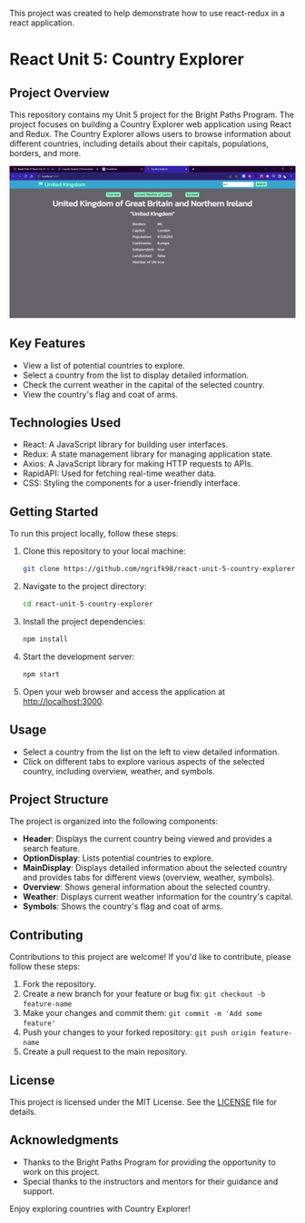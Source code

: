 This project was created to help demonstrate how to use react-redux in a react application.

# React Unit 5: Country Explorer

## Project Overview

This repository contains my Unit 5 project for the Bright Paths Program. The project focuses on building a Country Explorer web application using React and Redux. The Country Explorer allows users to browse information about different countries, including details about their capitals, populations, borders, and more.

![Country Explorer Screenshot](country-explorer-screenshot.png)

## Key Features

- View a list of potential countries to explore.
- Select a country from the list to display detailed information.
- Check the current weather in the capital of the selected country.
- View the country's flag and coat of arms.

## Technologies Used

- React: A JavaScript library for building user interfaces.
- Redux: A state management library for managing application state.
- Axios: A JavaScript library for making HTTP requests to APIs.
- RapidAPI: Used for fetching real-time weather data.
- CSS: Styling the components for a user-friendly interface.

## Getting Started

To run this project locally, follow these steps:

1. Clone this repository to your local machine:

   ```bash
   git clone https://github.com/ngrifk98/react-unit-5-country-explorer.git
   ```

2. Navigate to the project directory:

   ```bash
   cd react-unit-5-country-explorer
   ```

3. Install the project dependencies:

   ```bash
   npm install
   ```

4. Start the development server:

   ```bash
   npm start
   ```

5. Open your web browser and access the application at [http://localhost:3000](http://localhost:3000).

## Usage

- Select a country from the list on the left to view detailed information.
- Click on different tabs to explore various aspects of the selected country, including overview, weather, and symbols.

## Project Structure

The project is organized into the following components:

- **Header**: Displays the current country being viewed and provides a search feature.
- **OptionDisplay**: Lists potential countries to explore.
- **MainDisplay**: Displays detailed information about the selected country and provides tabs for different views (overview, weather, symbols).
- **Overview**: Shows general information about the selected country.
- **Weather**: Displays current weather information for the country's capital.
- **Symbols**: Shows the country's flag and coat of arms.

## Contributing

Contributions to this project are welcome! If you'd like to contribute, please follow these steps:

1. Fork the repository.
2. Create a new branch for your feature or bug fix: `git checkout -b feature-name`
3. Make your changes and commit them: `git commit -m 'Add some feature'`
4. Push your changes to your forked repository: `git push origin feature-name`
5. Create a pull request to the main repository.

## License

This project is licensed under the MIT License. See the [LICENSE](LICENSE) file for details.

## Acknowledgments

- Thanks to the Bright Paths Program for providing the opportunity to work on this project.
- Special thanks to the instructors and mentors for their guidance and support.

Enjoy exploring countries with Country Explorer!
